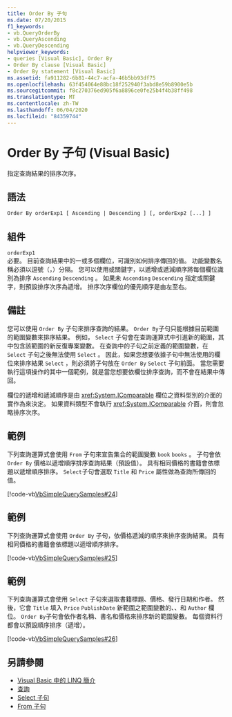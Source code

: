 ```yaml
---
title: Order By 子句
ms.date: 07/20/2015
f1_keywords:
- vb.QueryOrderBy
- vb.QueryAscending
- vb.QueryDescending
helpviewer_keywords:
- queries [Visual Basic], Order By
- Order By clause [Visual Basic]
- Order By statement [Visual Basic]
ms.assetid: fa911282-6b81-44c7-acfa-46b5bb93df75
ms.openlocfilehash: 63f454064e88bc18f252940f3abd8e59b8900e5b
ms.sourcegitcommit: f8c270376ed905f6a8896ce0fe25b4f4b38ff498
ms.translationtype: MT
ms.contentlocale: zh-TW
ms.lasthandoff: 06/04/2020
ms.locfileid: "84359744"
---
```

# <a name="order-by-clause-visual-basic"></a>Order By 子句 (Visual Basic)
指定查詢結果的排序次序。  
  
## <a name="syntax"></a>語法  
  
```vb  
Order By orderExp1 [ Ascending | Descending ] [, orderExp2 [...] ]  
```  
  
## <a name="parts"></a>組件  
 `orderExp1`  
 必要。 目前查詢結果中的一或多個欄位，可識別如何排序傳回的值。 功能變數名稱必須以逗號（，）分隔。 您可以使用或關鍵字，以遞增或遞減順序將每個欄位識別為排序 `Ascending` `Descending` 。 如果未 `Ascending` `Descending` 指定或關鍵字，則預設排序次序為遞增。 排序次序欄位的優先順序是由左至右。  
  
## <a name="remarks"></a>備註  
 您可以使用 `Order By` 子句來排序查詢的結果。 `Order By`子句只能根據目前範圍的範圍變數來排序結果。 例如， `Select` 子句會在查詢運算式中引進新的範圍，其中包含該範圍的新反復專案變數。 在查詢中的子句之前定義的範圍變數，在 `Select` 子句之後無法使用 `Select` 。 因此，如果您想要依據子句中無法使用的欄位來排序結果 `Select` ，則必須將子句放在 `Order By` `Select` 子句前面。 當您需要執行這項操作的其中一個範例，就是當您想要依欄位排序查詢，而不會在結果中傳回。  
  
 欄位的遞增和遞減順序是由 <xref:System.IComparable> 欄位之資料型別的介面的實作為來決定。 如果資料類型不會執行 <xref:System.IComparable> 介面，則會忽略排序次序。  
  
## <a name="example"></a>範例  
 下列查詢運算式會使用 `From` 子句來宣告集合的範圍變數 `book` `books` 。 子句會依 `Order By` 價格以遞增順序排序查詢結果（預設值）。 具有相同價格的書籍會依標題以遞增順序排序。 `Select`子句會選取 `Title` 和 `Price` 屬性做為查詢所傳回的值。  
  
 [!code-vb[VbSimpleQuerySamples#24](~/samples/snippets/visualbasic/VS_Snippets_VBCSharp/VbSimpleQuerySamples/VB/QuerySamples1.vb#24)]  
  
## <a name="example"></a>範例  
 下列查詢運算式會使用 `Order By` 子句，依價格遞減的順序來排序查詢結果。 具有相同價格的書籍會依標題以遞增順序排序。  
  
 [!code-vb[VbSimpleQuerySamples#25](~/samples/snippets/visualbasic/VS_Snippets_VBCSharp/VbSimpleQuerySamples/VB/QuerySamples1.vb#25)]  
  
## <a name="example"></a>範例  
 下列查詢運算式會使用 `Select` 子句來選取書籍標題、價格、發行日期和作者。 然後，它會 `Title` 填入 `Price` `PublishDate` 新範圍之範圍變數的、、和 `Author` 欄位。 `Order By`子句會依作者名稱、書名和價格來排序新的範圍變數。 每個資料行都會以預設順序排序（遞增）。  
  
 [!code-vb[VbSimpleQuerySamples#26](~/samples/snippets/visualbasic/VS_Snippets_VBCSharp/VbSimpleQuerySamples/VB/QuerySamples1.vb#26)]  
  
## <a name="see-also"></a>另請參閱

- [Visual Basic 中的 LINQ 簡介](../../programming-guide/language-features/linq/introduction-to-linq.md)
- [查詢](index.md)
- [Select 子句](select-clause.md)
- [From 子句](from-clause.md)

